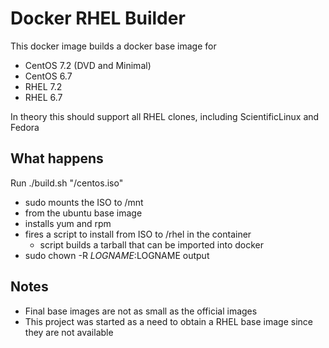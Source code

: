 # Docker RHEL Builder

This docker image builds a docker base image for
- CentOS 7.2 (DVD and Minimal)
- CentOS 6.7
- RHEL 7.2
- RHEL 6.7

In theory this should support all RHEL clones, including ScientificLinux and Fedora

## What happens
Run ./build.sh "<path to ISO>/centos.iso"
- sudo mounts the ISO to /mnt
- from the ubuntu base image
- installs yum and rpm
- fires a script to install from ISO to /rhel in the container
  - script builds a tarball that can be imported into docker
- sudo chown -R $LOGNAME:$LOGNAME output


## Notes
- Final base images are not as small as the official images
- This project was started as a need to obtain a RHEL base image since they are not available

